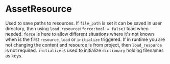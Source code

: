 # AssetResource

Used to save paths to resources. If `file_path` is set it can be saved in user directory, then using `load_resource(force:bool = false)` load when needed. `force` is here to allow different situations where it's not known when is the first `resource_load` or `initialize` triggered. If in runtime you are not changing the content and resource is from project, then `load_resource` is not required. `initialize` is used to initialize `dictionary` holding filenames as keys.
